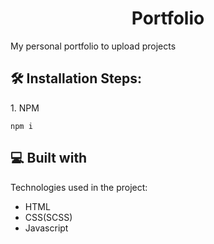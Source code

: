 <h1 align="center" id="title">Portfolio</h1>

<p id="description">My personal portfolio to upload projects</p>

<h2>🛠️ Installation Steps:</h2>

<p>1. NPM</p>

```
npm i
```

  
  
<h2>💻 Built with</h2>

Technologies used in the project:

*   HTML
*   CSS(SCSS)
*   Javascript